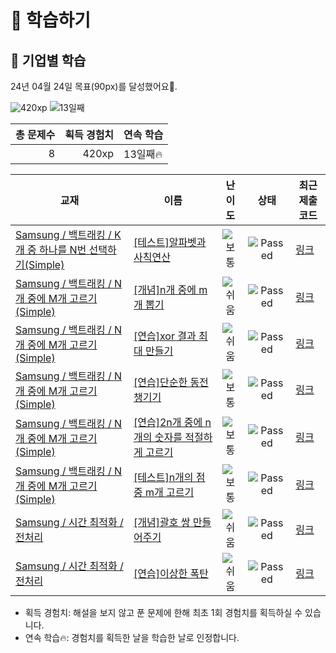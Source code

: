 # 📖 학습하기

## 🚀 기업별 학습
24년 04월 24일 목표(90px)를 달성했어요🥳.

![420xp](https://img.shields.io/badge/EXP-420xp-%235cb85c.svg?for-the-badge)
![13일째](https://img.shields.io/badge/연속학습-13일째-%23E34F26.svg?for-the-badge)

|총 문제수|획득 경험치|연속 학습|
|---:|---:|---|
8|420xp|13일째🔥|

|교재|이름|난이도|상태|최근 제출 코드|
|---|---|:---:|:---:|---|
|[Samsung / 백트래킹 / K개 중 하나를 N번 선택하기(Simple)](https://www.codetree.ai/missions?missionId=13)|[[테스트]알파벳과 사칙연산](https://www.codetree.ai/missions/13/problems/calculations-with-alphabet)|![보통][medium]|![Passed][passed]|[링크](https://github.com/abm12one/codetree-TILs/blob/main/240424/%EC%95%8C%ED%8C%8C%EB%B2%B3%EA%B3%BC%20%EC%82%AC%EC%B9%99%EC%97%B0%EC%82%B0/calculations-with-alphabet.cpp)|
|[Samsung / 백트래킹 / N개 중에 M개 고르기(Simple)](https://www.codetree.ai/missions?missionId=13)|[[개념]n개 중에 m개 뽑기](https://www.codetree.ai/missions/13/problems/n-choose-m)|![쉬움][easy]|![Passed][passed]|[링크](https://github.com/abm12one/codetree-TILs/blob/main/240424/n%EA%B0%9C%20%EC%A4%91%EC%97%90%20m%EA%B0%9C%20%EB%BD%91%EA%B8%B0/n-choose-m.cpp)|
|[Samsung / 백트래킹 / N개 중에 M개 고르기(Simple)](https://www.codetree.ai/missions?missionId=13)|[[연습]xor 결과 최대 만들기](https://www.codetree.ai/missions/13/problems/max-of-xor)|![쉬움][easy]|![Passed][passed]|[링크](https://github.com/abm12one/codetree-TILs/blob/main/240424/xor%20%EA%B2%B0%EA%B3%BC%20%EC%B5%9C%EB%8C%80%20%EB%A7%8C%EB%93%A4%EA%B8%B0/max-of-xor.cpp)|
|[Samsung / 백트래킹 / N개 중에 M개 고르기(Simple)](https://www.codetree.ai/missions?missionId=13)|[[연습]단순한 동전 챙기기](https://www.codetree.ai/missions/13/problems/collect-coins-easy)|![보통][medium]|![Passed][passed]|[링크](https://github.com/abm12one/codetree-TILs/blob/main/240424/%EB%8B%A8%EC%88%9C%ED%95%9C%20%EB%8F%99%EC%A0%84%20%EC%B1%99%EA%B8%B0%EA%B8%B0/collect-coins-easy.cpp)|
|[Samsung / 백트래킹 / N개 중에 M개 고르기(Simple)](https://www.codetree.ai/missions?missionId=13)|[[연습]2n개 중에 n개의 숫자를 적절하게 고르기](https://www.codetree.ai/missions/13/problems/choose-n-out-of-2n-properly)|![보통][medium]|![Passed][passed]|[링크](https://github.com/abm12one/codetree-TILs/blob/main/240424/2n%EA%B0%9C%20%EC%A4%91%EC%97%90%20n%EA%B0%9C%EC%9D%98%20%EC%88%AB%EC%9E%90%EB%A5%BC%20%EC%A0%81%EC%A0%88%ED%95%98%EA%B2%8C%20%EA%B3%A0%EB%A5%B4%EA%B8%B0/choose-n-out-of-2n-properly.cpp)|
|[Samsung / 백트래킹 / N개 중에 M개 고르기(Simple)](https://www.codetree.ai/missions?missionId=13)|[[테스트]n개의 점 중 m개 고르기](https://www.codetree.ai/missions/13/problems/choose-m-out-of-n-points)|![보통][medium]|![Passed][passed]|[링크](https://github.com/abm12one/codetree-TILs/blob/main/240424/n%EA%B0%9C%EC%9D%98%20%EC%A0%90%20%EC%A4%91%20m%EA%B0%9C%20%EA%B3%A0%EB%A5%B4%EA%B8%B0/choose-m-out-of-n-points.cpp)|
|[Samsung / 시간 최적화 / 전처리](https://www.codetree.ai/missions?missionId=13)|[[개념]괄호 쌍 만들어주기](https://www.codetree.ai/missions/13/problems/pair-parentheses)|![쉬움][easy]|![Passed][passed]|[링크](https://github.com/abm12one/codetree-TILs/blob/main/240424/%EA%B4%84%ED%98%B8%20%EC%8C%8D%20%EB%A7%8C%EB%93%A4%EC%96%B4%EC%A3%BC%EA%B8%B0/pair-parentheses.cpp)|
|[Samsung / 시간 최적화 / 전처리](https://www.codetree.ai/missions?missionId=13)|[[연습]이상한 폭탄](https://www.codetree.ai/missions/13/problems/strange-bomb)|![쉬움][easy]|![Passed][passed]|[링크](https://github.com/abm12one/codetree-TILs/blob/main/240424/%EC%9D%B4%EC%83%81%ED%95%9C%20%ED%8F%AD%ED%83%84/strange-bomb.cpp)|


* 획득 경험치: 해설을 보지 않고 푼 문제에 한해 최초 1회 경험치를 획득하실 수 있습니다.
* 연속 학습🔥: 경험치를 획득한 날을 학습한 날로 인정합니다.










[b5]: https://img.shields.io/badge/Bronze_5-%235D3E31.svg
[b4]: https://img.shields.io/badge/Bronze_4-%235D3E31.svg
[b3]: https://img.shields.io/badge/Bronze_3-%235D3E31.svg
[b2]: https://img.shields.io/badge/Bronze_2-%235D3E31.svg
[b1]: https://img.shields.io/badge/Bronze_1-%235D3E31.svg
[s5]: https://img.shields.io/badge/Silver_5-%23394960.svg
[s4]: https://img.shields.io/badge/Silver_4-%23394960.svg
[s3]: https://img.shields.io/badge/Silver_3-%23394960.svg
[s2]: https://img.shields.io/badge/Silver_2-%23394960.svg
[s1]: https://img.shields.io/badge/Silver_1-%23394960.svg
[g5]: https://img.shields.io/badge/Gold_5-%23FFC433.svg
[g4]: https://img.shields.io/badge/Gold_4-%23FFC433.svg
[g3]: https://img.shields.io/badge/Gold_3-%23FFC433.svg
[g2]: https://img.shields.io/badge/Gold_2-%23FFC433.svg
[g1]: https://img.shields.io/badge/Gold_1-%23FFC433.svg
[p5]: https://img.shields.io/badge/Platinum_5-%2376DDD8.svg
[p4]: https://img.shields.io/badge/Platinum_4-%2376DDD8.svg
[p3]: https://img.shields.io/badge/Platinum_3-%2376DDD8.svg
[p2]: https://img.shields.io/badge/Platinum_2-%2376DDD8.svg
[p1]: https://img.shields.io/badge/Platinum_1-%2376DDD8.svg
[passed]: https://img.shields.io/badge/Passed-%23009D27.svg
[failed]: https://img.shields.io/badge/Failed-%23D24D57.svg
[easy]: https://img.shields.io/badge/쉬움-%235cb85c.svg?for-the-badge
[medium]: https://img.shields.io/badge/보통-%23FFC433.svg?for-the-badge
[hard]: https://img.shields.io/badge/어려움-%23D24D57.svg?for-the-badge